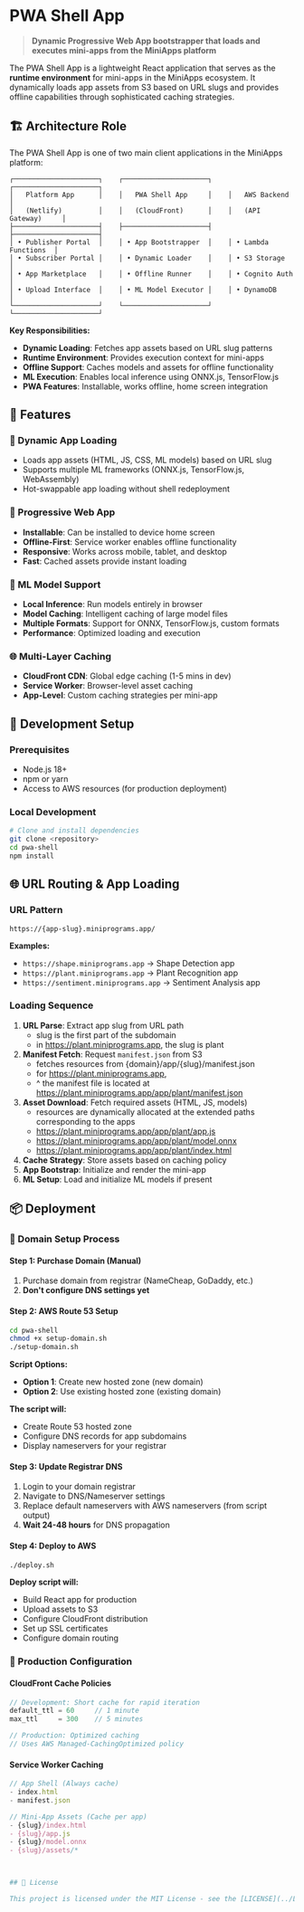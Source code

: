 # PWA Shell App

> **Dynamic Progressive Web App bootstrapper that loads and executes mini-apps from the MiniApps platform**

The PWA Shell App is a lightweight React application that serves as the **runtime environment** for mini-apps in the MiniApps ecosystem. It dynamically loads app assets from S3 based on URL slugs and provides offline capabilities through sophisticated caching strategies.

## 🏗️ Architecture Role

The PWA Shell App is one of two main client applications in the MiniApps platform:

```
┌─────────────────────┐    ┌─────────────────────┐    ┌─────────────────────┐
│   Platform App      │    │   PWA Shell App     │    │   AWS Backend       │
│   (Netlify)         │    │   (CloudFront)      │    │   (API Gateway)     │
├─────────────────────┤    ├─────────────────────┤    ├─────────────────────┤
│ • Publisher Portal  │    │ • App Bootstrapper  │    │ • Lambda Functions  │
│ • Subscriber Portal │    │ • Dynamic Loader    │    │ • S3 Storage        │
│ • App Marketplace   │    │ • Offline Runner    │    │ • Cognito Auth      │
│ • Upload Interface  │    │ • ML Model Executor │    │ • DynamoDB          │
└─────────────────────┘    └─────────────────────┘    └─────────────────────┘
```

**Key Responsibilities:**
- **Dynamic Loading**: Fetches app assets based on URL slug patterns
- **Runtime Environment**: Provides execution context for mini-apps
- **Offline Support**: Caches models and assets for offline functionality
- **ML Execution**: Enables local inference using ONNX.js, TensorFlow.js
- **PWA Features**: Installable, works offline, home screen integration

## 🚀 Features

### 🔄 Dynamic App Loading
- Loads app assets (HTML, JS, CSS, ML models) based on URL slug
- Supports multiple ML frameworks (ONNX.js, TensorFlow.js, WebAssembly)
- Hot-swappable app loading without shell redeployment

### 📱 Progressive Web App
- **Installable**: Can be installed to device home screen
- **Offline-First**: Service worker enables offline functionality
- **Responsive**: Works across mobile, tablet, and desktop
- **Fast**: Cached assets provide instant loading

### 🧠 ML Model Support
- **Local Inference**: Run models entirely in browser
- **Model Caching**: Intelligent caching of large model files
- **Multiple Formats**: Support for ONNX, TensorFlow.js, custom formats
- **Performance**: Optimized loading and execution

### 🌐 Multi-Layer Caching
- **CloudFront CDN**: Global edge caching (1-5 mins in dev)
- **Service Worker**: Browser-level asset caching
- **App-Level**: Custom caching strategies per mini-app

## 🔧 Development Setup

### Prerequisites
- Node.js 18+
- npm or yarn
- Access to AWS resources (for production deployment)

### Local Development
```bash
# Clone and install dependencies
git clone <repository>
cd pwa-shell
npm install
```

## 🌐 URL Routing & App Loading

### URL Pattern
```
https://{app-slug}.miniprograms.app/
```

**Examples:**
- `https://shape.miniprograms.app` → Shape Detection app
- `https://plant.miniprograms.app` → Plant Recognition app
- `https://sentiment.miniprograms.app` → Sentiment Analysis app

### Loading Sequence
1. **URL Parse**: Extract app slug from URL path
    - slug is the first part of the subdomain
    - in https://plant.miniprograms.app, the slug is plant
2. **Manifest Fetch**: Request `manifest.json` from S3
    - fetches resources from {domain}/app/{slug}/manifest.json
    - for https://plant.miniprograms.app, 
    - ^ the manifest file is located at https://plant.miniprograms.app/app/plant/manifest.json
3. **Asset Download**: Fetch required assets (HTML, JS, models)
    - resources are dynamically allocated at the extended paths corresponding to the apps
    - https://plant.miniprograms.app/app/plant/app.js
    - https://plant.miniprograms.app/app/plant/model.onnx
    - https://plant.miniprograms.app/app/plant/index.html
4. **Cache Strategy**: Store assets based on caching policy
5. **App Bootstrap**: Initialize and render the mini-app
6. **ML Setup**: Load and initialize ML models if present

## 📦 Deployment

### 🔧 Domain Setup Process

#### Step 1: Purchase Domain (Manual)
1. Purchase domain from registrar (NameCheap, GoDaddy, etc.)
2. **Don't configure DNS settings yet**

#### Step 2: AWS Route 53 Setup
```bash
cd pwa-shell
chmod +x setup-domain.sh
./setup-domain.sh
```

**Script Options:**
- **Option 1**: Create new hosted zone (new domain)
- **Option 2**: Use existing hosted zone (existing domain)

**The script will:**
- Create Route 53 hosted zone
- Configure DNS records for app subdomains
- Display nameservers for your registrar

#### Step 3: Update Registrar DNS
1. Login to your domain registrar
2. Navigate to DNS/Nameserver settings
3. Replace default nameservers with AWS nameservers (from script output)
4. **Wait 24-48 hours** for DNS propagation

#### Step 4: Deploy to AWS
```bash
./deploy.sh
```

**Deploy script will:**
- Build React app for production
- Upload assets to S3
- Configure CloudFront distribution
- Set up SSL certificates
- Configure domain routing

### 🚀 Production Configuration

#### CloudFront Cache Policies
```javascript
// Development: Short cache for rapid iteration
default_ttl = 60     // 1 minute
max_ttl     = 300    // 5 minutes

// Production: Optimized caching
// Uses AWS Managed-CachingOptimized policy
```

#### Service Worker Caching
```javascript
// App Shell (Always cache)
- index.html
- manifest.json

// Mini-App Assets (Cache per app)
- {slug}/index.html
- {slug}/app.js
- {slug}/model.onnx
- {slug}/assets/*



## 📄 License

This project is licensed under the MIT License - see the [LICENSE](../LICENSE) file for details.
